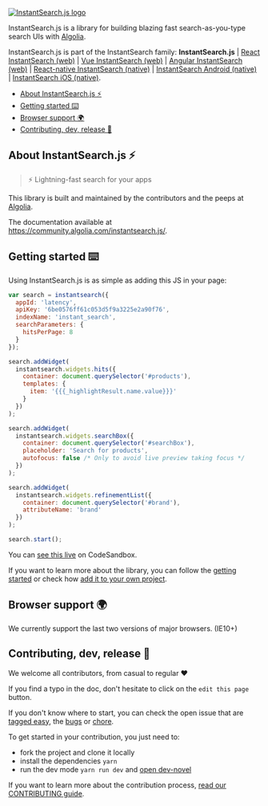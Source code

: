 [![InstantSearch.js logo][logo]][website]

InstantSearch.js is a library for building blazing fast search-as-you-type search UIs with [Algolia][algolia-website].

InstantSearch.js is part of the InstantSearch family:
**InstantSearch.js**
| [React InstantSearch (web)][react-instantsearch-github]
| [Vue InstantSearch (web)][vue-instantsearch-github]
| [Angular InstantSearch (web)][instantsearch-angular-github]
| [React-native InstantSearch (native)][react-instantsearch-github]
| [InstantSearch Android (native)][instantsearch-android-github]
| [InstantSearch iOS (native)][instantsearch-ios-github].

<!-- START doctoc generated TOC please keep comment here to allow auto update -->
<!-- DON'T EDIT THIS SECTION, INSTEAD RE-RUN doctoc TO UPDATE -->


- [About InstantSearch.js ⚡️](#about-instantsearchjs-%EF%B8%8F)
- [Getting started ⌨️](#getting-started-)
- [Browser support 🌍](#browser-support-)
- [Contributing, dev, release 🚀](#contributing-dev-release-)

<!-- END doctoc generated TOC please keep comment here to allow auto update -->

## About InstantSearch.js ⚡️

> ⚡ Lightning-fast search for your apps

This library is built and maintained by the contributors and the peeps at [Algolia][algolia-website].

The documentation available at <https://community.algolia.com/instantsearch.js/>.

## Getting started ⌨️

Using InstantSearch.js is as simple as adding this JS in your page:

```javascript
var search = instantsearch({
  appId: 'latency',
  apiKey: '6be0576ff61c053d5f9a3225e2a90f76',
  indexName: 'instant_search',
  searchParameters: {
    hitsPerPage: 8
  }
});

search.addWidget(
  instantsearch.widgets.hits({
    container: document.querySelector('#products'),
    templates: {
      item: '{{{_highlightResult.name.value}}}'
    }
  })
);

search.addWidget(
  instantsearch.widgets.searchBox({
    container: document.querySelector('#searchBox'),
    placeholder: 'Search for products',
    autofocus: false /* Only to avoid live preview taking focus */
  })
);

search.addWidget(
  instantsearch.widgets.refinementList({
    container: document.querySelector('#brand'),
    attributeName: 'brand'
  })
);

search.start();
```

You can [see this live](https://codesandbox.io/s/github/algolia/instantsearch-templates/tree/master/src/InstantSearch.js) on CodeSandbox.

If you want to learn more about the library, you
can follow the [getting started](https://community.algolia.com/instantsearch.js/v2/getting-started.html)
or check how [add it to your own project](https://community.algolia.com/instantsearch.js/v2/guides/usage.html).


## Browser support 🌍

We currently support the last two versions of major browsers. (IE10+)

## Contributing, dev, release 🚀

We welcome all contributors, from casual to regular ❤️

If you find a typo in the doc, don't hesitate to click on the `edit this page` button.

If you don't know where to start, you can check the open issue that are [tagged easy](https://github.com/algolia/instantsearch.js/issues?q=is%3Aopen+is%3Aissue+label%3A%22Difficulty%3A++++++%E2%9D%84%EF%B8%8F+easy%22), the [bugs](https://github.com/algolia/instantsearch.js/issues?q=is%3Aissue+is%3Aopen+label%3A%22%E2%9D%A4+Bug%22) or [chore](https://github.com/algolia/instantsearch.js/issues?q=is%3Aissue+is%3Aopen+label%3A%22%E2%9C%A8+Chore%22).

To get started in your contribution, you just need to:
 - fork the project and clone it locally
 - install the dependencies `yarn`
 - run the dev mode `yarn run dev` and [open dev-novel](http://localhost:8080/)

If you want to learn more about the contribution process, [read our CONTRIBUTING guide](CONTRIBUTING.md).

[logo]: https://community.algolia.com/instantsearch.js/v2/assets/img/InstantSearch-JavaScript.svg
[website]: https://community.algolia.com/instantsearch.js
[algolia-website]: https://www.algolia.com/
[react-instantsearch-github]: https://github.com/algolia/react-instantsearch/
[vue-instantsearch-github]: https://github.com/algolia/vue-instantsearch
[instantsearch-android-github]: https://github.com/algolia/instantsearch-android
[instantsearch-ios-github]: https://github.com/algolia/instantsearch-ios
[instantsearch-angular-github]: https://github.com/algolia/angular-instantsearch

